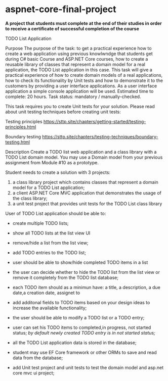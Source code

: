 # aspnet-core-final-project

 **A project that students must complete at the end of their studies in order to receive a certificate of successful completion of the course** 

TODO List Application

Purpose
The purpose of the task: to get a practical experience  how to create a web application using previous knowlwndge that students get during C# basic Course and ASP.NET Core courses, how to create a reusable library of classes that represent a domain model for a real application, the TODO List application in this case. This task will give a practical experience of how to create domain models of a real applications, how to check its functionality by Unit tests and how to demonstrate it to the customers by providing a user interface applications. As a user interface application a simple console application will be used.
Estimated time to complete: 20 hours.
Task status: mandatory / manually-checked.

This task requires you to create Unit tests for your solution. Please read about unit testing techniques before creating unit tests:


Testing principles https://sttp.site/chapters/getting-started/testing-principles.html

Boundary testing https://sttp.site/chapters/testing-techniques/boundary-testing.html



Description
Create a TODO list web  application and a class library with a TODO List domain model.
You may use a Domain model from your previous assignment from Module #10 as a prototype.

Student needs to create a solution with 3 projects:

1. a class library project which contains classes that represent a domain model for a TODO List application;
2. a client ASP.NET Core MVC  application that demonstrates the usage of the class library;
3. a unit test project that provides unit tests for the TODO List class library



User of TODO List application should be able to:

- create multiple TODO lists;
- show all TODO lists at the list view UI
- remove/hide a list from the  list view;
- add TODO entries to the TODO list;
- user should be able to show/hide completed TODO items in a list
- the user can decide whether to hide the  TODO list  from the list view  or remove it completely from the TODO list database;
- each TODO item should as a minimun have: a title, a description, a due date,a creation date, assignet to
- add additonal fields to TODO items based on your design ideas to increase the available functionality;
- the user should  be able to modify a TODO list or a TODO entry;
- user can set his TODO items  to completed,in progress, not started status;
_by default newly created TODO entry is in not started status;_

- all the TODO List application data is stored in the database;
- student may use EF Core framework or other ORMs to save and read data from the database;
- add Unit test project and  unit tests to test the domain model and asp.net core mvc ui project;
 
